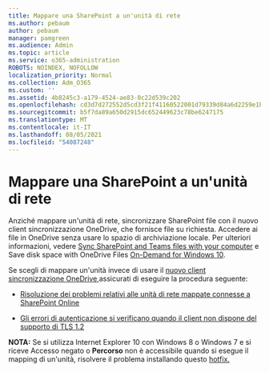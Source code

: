```yaml
---
title: Mappare una SharePoint a un'unità di rete
ms.author: pebaum
author: pebaum
manager: pamgreen
ms.audience: Admin
ms.topic: article
ms.service: o365-administration
ROBOTS: NOINDEX, NOFOLLOW
localization_priority: Normal
ms.collection: Adm_O365
ms.custom: ''
ms.assetid: 4b8245c3-a179-4524-ae83-0c22d539c202
ms.openlocfilehash: cd3d7d272552d5cd3f21f41160522001d79339d84a6d2259e1b1868deee66ef0
ms.sourcegitcommit: b5f7da89a650d2915dc652449623c78be6247175
ms.translationtype: MT
ms.contentlocale: it-IT
ms.lasthandoff: 08/05/2021
ms.locfileid: "54087248"
---
```

# <a name="map-a-sharepoint-library-to-a-network-drive"></a>Mappare una SharePoint a un'unità di rete

Anziché mappare un'unità di rete, sincronizzare SharePoint file con il nuovo client sincronizzazione OneDrive, che fornisce file su richiesta. Accedere ai file in OneDrive senza usare lo spazio di archiviazione locale. Per ulteriori informazioni, vedere [Sync SharePoint and Teams files with your computer](https://support.microsoft.com/office/sync-sharepoint-and-teams-files-with-your-computer-6de9ede8-5b6e-4503-80b2-6190f3354a88) e Save disk space with OneDrive Files [On-Demand for Windows 10](https://support.microsoft.com/office/save-disk-space-with-onedrive-files-on-demand-for-windows-10-0e6860d3-d9f3-4971-b321-7092438fb38e).

Se scegli di mappare un'unità invece di usare il [nuovo client sincronizzazione OneDrive,](https://support.microsoft.com/office/sync-sharepoint-and-teams-files-with-your-computer-6de9ede8-5b6e-4503-80b2-6190f3354a88)assicurati di eseguire la procedura seguente:

- [Risoluzione dei problemi relativi alle unità di rete mappate connesse a SharePoint Online](/sharepoint/support/administration/troubleshoot-mapped-network-drives)

- [Gli errori di autenticazione si verificano quando il client non dispone del supporto di TLS 1.2](/sharepoint/troubleshoot/administration/authentication-errors-tls12-support#network-drive-mapped-to-a-sharepoint-library)  

**NOTA:** Se si utilizza Internet Explorer 10 con Windows 8 o Windows 7 e si  riceve Accesso negato o **Percorso** non è accessibile quando si esegue il mapping di un'unità, risolvere il problema installando questo [hotfix.](https://support.microsoft.com/topic/error-when-you-open-a-sharepoint-document-library-in-windows-explorer-or-map-a-network-drive-to-the-library-after-you-install-internet-explorer-10-96e640ba-059f-9b09-bb91-2a0319ee8b1d)